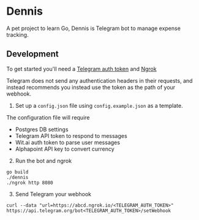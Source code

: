 # Dennis

A pet project to learn Go, Dennis is Telegram bot to manage expense tracking.

## Development

To get started you'll need a [Telegram auth token](https://core.telegram.org/bots/api#authorizing-your-bot) and [Ngrok](https://ngrok.com/download)

Telegram does not send any authentication headers in their requests, and instead recommends you instead use the token as the path of your webhook.

1. Set up a `config.json` file using `config.example.json` as a template.

The configuration file will require

* Postgres DB settings
* Telegram API token to respond to messages
* Wit.ai auth token to parse user messages
* Alphapoint API key to convert currency

2. Run the bot and ngrok

```
go build
./dennis
./ngrok http 8080
```

3. Send Telegram your webhook

```
curl --data "url=https://abcd.ngrok.io/<TELEGRAM_AUTH_TOKEN>" https://api.telegram.org/bot<TELEGRAM_AUTH_TOKEN>/setWebhook
```
